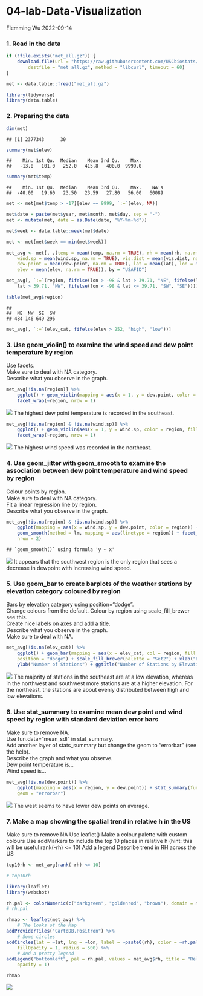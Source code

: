 04-lab-Data-Visualization
================
Flemming Wu
2022-09-14

### 1. Read in the data

``` r
if (!file.exists("met_all.gz")) {
    download.file(url = "https://raw.githubusercontent.com/USCbiostats/data-science-data/master/02_met/met_all.gz",
        destfile = "met_all.gz", method = "libcurl", timeout = 60)
}

met <- data.table::fread("met_all.gz")
```

``` r
library(tidyverse)
library(data.table)
```

### 2. Preparing the data

``` r
dim(met)
```

    ## [1] 2377343      30

``` r
summary(met$elev)
```

    ##    Min. 1st Qu.  Median    Mean 3rd Qu.    Max. 
    ##   -13.0   101.0   252.0   415.8   400.0  9999.0

``` r
summary(met$temp)
```

    ##    Min. 1st Qu.  Median    Mean 3rd Qu.    Max.    NA's 
    ##  -40.00   19.60   23.50   23.59   27.80   56.00   60089

``` r
met <- met[met$temp > -17][elev == 9999, `:=`(elev, NA)]
```

``` r
met$date = paste(met$year, met$month, met$day, sep = "-")
met <- mutate(met, date = as.Date(date, "%Y-%m-%d"))
```

``` r
met$week <- data.table::week(met$date)
```

``` r
met <- met[met$week == min(met$week)]
```

``` r
met_avg <- met[, .(temp = mean(temp, na.rm = TRUE), rh = mean(rh, na.rm = TRUE),
    wind.sp = mean(wind.sp, na.rm = TRUE), vis.dist = mean(vis.dist, na.rm = TRUE),
    dew.point = mean(dew.point, na.rm = TRUE), lat = mean(lat), lon = mean(lon),
    elev = mean(elev, na.rm = TRUE)), by = "USAFID"]
```

``` r
met_avg[, `:=`(region, fifelse(lon > -98 & lat > 39.71, "NE", fifelse(lon < -98 &
    lat > 39.71, "NW", fifelse(lon < -98 & lat <= 39.71, "SW", "SE"))))]

table(met_avg$region)
```

    ## 
    ##  NE  NW  SE  SW 
    ## 484 146 649 296

``` r
met_avg[, `:=`(elev_cat, fifelse(elev > 252, "high", "low"))]
```

### 3. Use geom_violin() to examine the wind speed and dew point temperature by region

Use facets.  
Make sure to deal with NA category.  
Describe what you observe in the graph.  

``` r
met_avg[!is.na(region)] %>%
    ggplot() + geom_violin(mapping = aes(x = 1, y = dew.point, color = region, fill = region)) +
    facet_wrap(~region, nrow = 1)
```

![](README_files/figure-gfm/Dew%20Point%20by%20region-1.png)<!-- --> The
highest dew point temperature is recorded in the southeast.

``` r
met_avg[!is.na(region) & !is.na(wind.sp)] %>%
    ggplot() + geom_violin(aes(x = 1, y = wind.sp, color = region, fill = region)) +
    facet_wrap(~region, nrow = 1)
```

![](README_files/figure-gfm/Wind%20speed%20by%20region-1.png)<!-- -->
The highest wind speed was recorded in the northeast.

### 4. Use geom_jitter with geom_smooth to examine the association between dew point temperature and wind speed by region

Colour points by region.  
Make sure to deal with NA category.  
Fit a linear regression line by region.  
Describe what you observe in the graph.  

``` r
met_avg[!is.na(region) & !is.na(wind.sp)] %>%
    ggplot(mapping = aes(x = wind.sp, y = dew.point, color = region)) + geom_point(mapping = aes(color = region)) +
    geom_smooth(method = lm, mapping = aes(linetype = region)) + facet_wrap(~region,
    nrow = 2)
```

    ## `geom_smooth()` using formula 'y ~ x'

![](README_files/figure-gfm/unnamed-chunk-5-1.png)<!-- --> It appears
that the southwest region is the only region that sees a decrease in
dewpoint with increasing wind speed.

### 5. Use geom_bar to create barplots of the weather stations by elevation category coloured by region

Bars by elevation category using position=“dodge”.  
Change colours from the default. Colour by region using
scale_fill_brewer see this.  
Create nice labels on axes and add a title.  
Describe what you observe in the graph.  
Make sure to deal with NA.

``` r
met_avg[!is.na(elev_cat)] %>%
    ggplot() + geom_bar(mapping = aes(x = elev_cat, col = region, fill = region),
    position = "dodge") + scale_fill_brewer(palette = "Set2") + xlab("Elevation Category") +
    ylab("Number of Stations") + ggtitle("Number of Stations by Elevation Category")
```

![](README_files/figure-gfm/unnamed-chunk-6-1.png)<!-- --> The majority
of stations in the southeast are at a low elevation, whereas in the
northwest and southwest more stations are at a higher elevation. For the
northeast, the stations are about evenly distributed between high and
low elevations.

### 6. Use stat_summary to examine mean dew point and wind speed by region with standard deviation error bars

Make sure to remove NA.  
Use fun.data=“mean_sdl” in stat_summary.  
Add another layer of stats_summary but change the geom to “errorbar”
(see the help).  
Describe the graph and what you observe.  
Dew point temperature is…  
Wind speed is…

``` r
met_avg[!is.na(dew.point)] %>%
    ggplot(mapping = aes(x = region, y = dew.point)) + stat_summary(fun.data = "mean_sdl",
    geom = "errorbar")
```

![](README_files/figure-gfm/unnamed-chunk-7-1.png)<!-- --> The west
seems to have lower dew points on average.

### 7. Make a map showing the spatial trend in relative h in the US

Make sure to remove NA Use leaflet() Make a colour palette with custom
colours Use addMarkers to include the top 10 places in relative h (hint:
this will be useful rank(-rh) \<= 10) Add a legend Describe trend in RH
across the US

``` r
top10rh <- met_avg[rank(-rh) <= 10]

# top10rh
```

``` r
library(leaflet)
library(webshot)

rh.pal <- colorNumeric(c("darkgreen", "goldenrod", "brown"), domain = met_avg$rh)
# rh.pal
```

``` r
rhmap <- leaflet(met_avg) %>%
    # The looks of the Map
addProviderTiles("CartoDB.Positron") %>%
    # Some circles
addCircles(lat = ~lat, lng = ~lon, label = ~paste0(rh), color = ~rh.pal(rh), opacity = 1,
    fillOpacity = 1, radius = 500) %>%
    # And a pretty legend
addLegend("bottomleft", pal = rh.pal, values = met_avg$rh, title = "Relative Humidity",
    opacity = 1)

rhmap
```

![](README_files/figure-gfm/unnamed-chunk-9-1.png)<!-- -->

